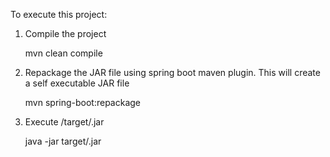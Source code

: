 To execute this project:

1. Compile the project

    mvn clean compile

2. Repackage the JAR file using spring boot maven plugin. This will create a self executable JAR file

    mvn spring-boot:repackage

3. Execute /target/<project>.jar

    java -jar target/<project>.jar



